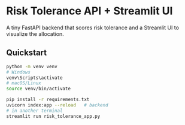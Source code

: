 # Risk Tolerance API + Streamlit UI

A tiny FastAPI backend that scores risk tolerance and a Streamlit UI to visualize the allocation.

## Quickstart
```bash
python -m venv venv
# Windows
venv\Scripts\activate
# macOS/Linux
source venv/bin/activate

pip install -r requirements.txt
uvicorn index:app --reload   # backend
# in another terminal
streamlit run risk_tolerance_app.py

